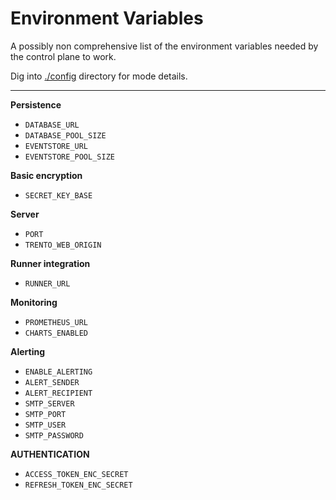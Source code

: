 # Environment Variables

A possibly non comprehensive list of the environment variables needed by the control plane to work.

Dig into [./config](https://github.com/trento-project/web/blob/main/config/) directory for mode details.

---

**Persistence**
- `DATABASE_URL`
- `DATABASE_POOL_SIZE`
- `EVENTSTORE_URL`
- `EVENTSTORE_POOL_SIZE`

**Basic encryption**
- `SECRET_KEY_BASE`

**Server**
- `PORT`
- `TRENTO_WEB_ORIGIN`

**Runner integration**
- `RUNNER_URL`

**Monitoring**
- `PROMETHEUS_URL`
- `CHARTS_ENABLED`

**Alerting**
- `ENABLE_ALERTING`
- `ALERT_SENDER`
- `ALERT_RECIPIENT`
- `SMTP_SERVER`
- `SMTP_PORT`
- `SMTP_USER`
- `SMTP_PASSWORD`

**AUTHENTICATION**
- `ACCESS_TOKEN_ENC_SECRET`
- `REFRESH_TOKEN_ENC_SECRET`

